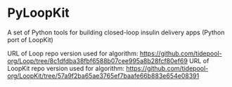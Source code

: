 # PyLoopKit
A set of Python tools for building closed-loop insulin delivery apps (Python port of LoopKit)

URL of Loop repo version used for algorithm: https://github.com/tidepool-org/Loop/tree/8c1dfdba38fbf6588b07cee995a8b28fcf80ef69
URL of LoopKit repo version used for algorithm: https://github.com/tidepool-org/LoopKit/tree/57a9f2ba65ae3765ef7baafe66b883e654e08391

